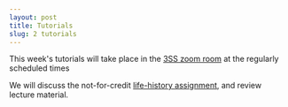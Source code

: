 ```yaml
---
layout: post
title: Tutorials
slug: 2 tutorials
---
```


This week's tutorials will take place in the [3SS zoom room](https://mcmaster.zoom.us/j/6566254502) at the regularly scheduled times

We will discuss the not-for-credit [life-history assignment](/materials/life_history.asn.pdf), and review lecture material.
